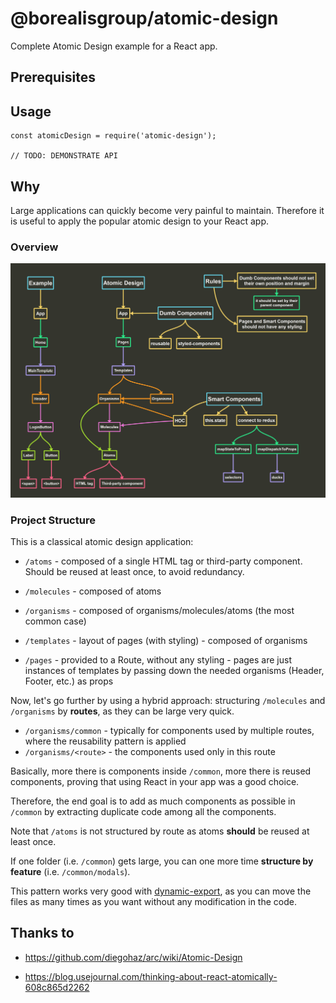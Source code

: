 # @borealisgroup/atomic-design

Complete Atomic Design example for a React app.

## Prerequisites

## Usage

```
const atomicDesign = require('atomic-design');

// TODO: DEMONSTRATE API
```

## Why

Large applications can quickly become very painful to maintain. Therefore it is useful to apply the popular atomic design to your React app.

### Overview
![images](docs/images/Atomic&#32;Design.png)

### Project Structure

This is a classical atomic design application:
- `/atoms` -  composed of a single HTML tag or third-party component. Should be reused at least once, to avoid redundancy.

- `/molecules` - composed of atoms

- `/organisms` - composed of organisms/molecules/atoms (the most common case)

- `/templates` - layout of pages (with styling) - composed of organisms

- `/pages` - provided to a Route, without any styling - pages are just instances of templates by passing down the needed organisms (Header, Footer, etc.) as props

Now, let's go further by using a hybrid approach: structuring `/molecules` and `/organisms` by **routes**, as they can be large very quick.

- `/organisms/common` - typically for components used by multiple routes, where the reusability pattern is applied
- `/organisms/<route>` - the components used only in this route

Basically, more there is components inside `/common`, more there is reused components, proving that using React in your app was a good choice.

Therefore, the end goal is to add as much components as possible in `/common‌` by extracting duplicate code among all the components. 

Note that `/atoms` is not structured by route as atoms **should** be reused at least once. 

If one folder (i.e. `/common`) gets large, you can one more time **structure by feature** (i.e. `/common/modals`).

This pattern works very good with [dynamic-export](https://github.com/borealisgroup/borealis-js/tree/master/packages/dynamic-export), as you can move the files as many times as you want without any modification in the code. 

## Thanks to

- https://github.com/diegohaz/arc/wiki/Atomic-Design

- https://blog.usejournal.com/thinking-about-react-atomically-608c865d2262